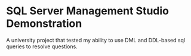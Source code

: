 # SQL Server Management Studio Demonstration
A university project that tested my ability to use DML and DDL-based sql queries to resolve questions.

